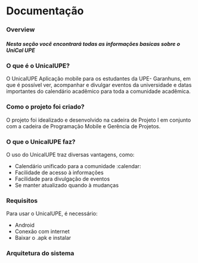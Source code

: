 # Documentação


### Overview 

##### Nesta seção você encontrará todas as informações basicas sobre o UniCal UPE


### O que é o UnicalUPE?

O UnicalUPE Aplicação mobile para os estudantes da UPE- Garanhuns, em que é possível ver, acompanhar e divulgar eventos da universidade e datas importantes do calendário acadêmico para toda a comunidade acadêmica.


### Como o projeto foi criado?

O projeto foi idealizado e desenvolvido na cadeira de Projeto I em conjunto com a cadeira de Programação Mobile e Gerência de Projetos.

### O que o UnicalUPE faz?

O uso do UnicalUPE traz diversas vantagens, como: <br>
<ul>
    <li> Calendário unificado para a comunidade :calendar: </li> 
    <li> Facilidade de acesso à informações </li>
    <li> Facilidade para divulgação de eventos</li>
    <li> Se manter atualizado quando à mudanças </li>
</ul>

### Requisitos

Para usar o UnicalUPE, é necessário:
<ul>
    <li>Android</li>
    <li>Conexão com internet</li>
    <li><a>Baixar o .apk</a> e instalar</li>
</ul>

### Arquitetura do sistema






